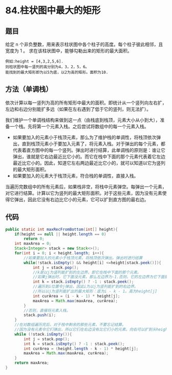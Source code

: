 # 84.柱状图中最大的矩形

## 题目

给定 n 个非负整数，用来表示柱状图中各个柱子的高度。每个柱子彼此相邻，且宽度为 1 。
求在该柱状图中，能够勾勒出来的矩形的最大面积。

    例如:height = [4,3,2,5,6].
    则柱状图中每一竖列的高分别为4，3，2，5，6。
    能找到的最大矩形即为以5为底，以2为高的矩形。面积为10.

## 方法（单调栈）

依次计算以每一竖列为高的所有矩形中最大的面积。即统计从一个竖列向左右扩，左边和右边分别能扩多远（如果在左右遇到了低于它的竖列，则无法扩）。

我们维护一个单调栈结构来做到这一点（由栈底到栈顶，元素大小从小到大），准备一个栈。先将第一个元素入栈。之后尝试将数组中的每一个元素入栈。
* 如果要加入的元素小于栈顶元素，那么为了维护栈的单调性，将栈顶依次弹出，直到栈顶元素小于要加入元素了，将元素入栈。对于弹出的每个元素，都代表着直方图中的每一个竖列。弹出时进行结算，此单调栈的原则是：谁让它弹出，谁就是它右边最近比它小的。而它在栈中下面的那个元素代表着它左边最近比它小的。因此，知道它左右两边最近比它小的，就可以知道以它为竖列的最大矩形面积。
* 如果要加入的元素大于栈顶元素，符合栈的单调性，直接入栈。

当遍历完数组中的所有元素后，如果栈非空，将栈中元素弹空。每弹出一个元素，对它进行结算。计算以它为竖列的最大矩形面积。对于这些元素，因为没有元素使得它弹出，因此它没有右边比它小的元素，它可以扩到直方图的最右边。

## 代码
```java
public static int maxRecFromBottom(int[] height){
    if(height == null || height.length == 0)
        return 0;
    int maxArea = 0;
    Stack<Integer> stack = new Stack<>();
    for(int i = 0; i < height.length; i++){
        //如果要加入的元素小于栈顶元素，将栈顶依次弹出。弹出时进行结算
        while(!stack.isEmpty() && height[i] <=height[stack.peek()]){
            int j = stack.pop();
            //k是以j为竖列能扩到的左边界。即它在栈中下面的那个元素。
            //如果j弹出时，它下面没元素，那么左边界为-1.否则，它的左边界为它下面那个元素在数组中的下标。
            int k = stack.isEmpty() ? -1 : stack.peek();
            //遍历到i位置令j弹出，因此i为以j为竖列能扩到的右边界。
            //所以以j为竖列能扩出的最大矩形：底为i - k - 1。高为height[j]
            int curArea = (i - k - 1) * height[j];
            maxArea = Math.max(maxArea, curArea);
        }
        //否则，直接将元素入栈。
        stack.push(i);
    }
    //在对数组遍历完后，对于栈中剩余的那些元素，不要忘记结算。
    //因为没有元素令它们弹出，所以它们在右边没有比它们小的元素。向右可以扩到头height.length
    while (!stack.isEmpty()){
        int j = stack.pop();
        int k = stack.isEmpty() ? -1 : stack.peek();
        int curArea = (height.length - k - 1) * height[j];
        maxArea = Math.max(maxArea, curArea);
    }
    return maxArea;
}
```